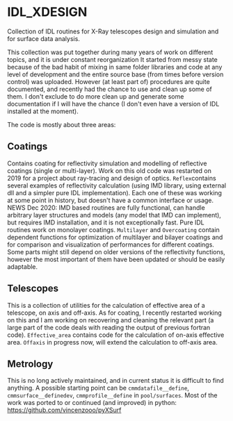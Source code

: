 # IDL_XDESIGN
Collection of IDL routines for X-Ray telescopes design and simulation and for surface data analysis.

This collection was put together during many years of work on different topics, and it is under constant reorganization
It started from messy state because of the bad habit of mixing in same folder libraries and code at any level of development and the entire source base (from times before version control) was uploaded. 
However (at least part of) procedures are quite documented, and recently had the chance to use and clean up some of them. 
I don't exclude to do more clean up and generate some documentation if I will have the chance (I don't even have a version of IDL installed at the moment).

The code is mostly about three areas:
## Coatings
Contains coating for reflectivity simulation and modelling of reflective coatings (single or multi-layer).
Work on this old code was restarted on 2019 for a project about ray-tracing and design of optics. 
`Reflex`contains several examples of reflectivity calculation (using IMD library, using external dll and a simpler pure IDL implementation).
Each one of these was working at some point in history, but doesn't have a common interface or usage. 
NEWS Dec 2020: IMD based routines are fully functional, can handle arbitrary layer structures and models (any model that IMD can implement), but requires IMD installation, and it is not exceptionally fast. Pure IDL routines work on monolayer coatings.
`Multilayer` and `Overcoating` contain dependent functions for optimization of multilayer and bilayer coatings and for comparison and visualization of performances for different coatings. Some parts might still depend on older versions of the reflectivity functions, however the most important of them have been updated or should be easily adaptable.

## Telescopes
This is a collection of utilities for the calculation of effective area of a telescope, on axis and off-axis. As for coating, I recently restarted working on this and I am working on recovering and cleaning the relevant part (a large part of the code deals with reading the output of previous fortran code). 
`Effective_area` contains code for the calculation of on-axis effective area. 
`Offaxis` in progress now, will extend the calculation to off-axis area.

## Metrology
This is no long actively maintained, and in current status it is difficult to find anything.
A possible starting point can be `cmmdatafile__define`, `cmmsurface__definedev`, `cmmprofile__define` in
`pool/surfaces`.
Most of the work was ported to or continued (and improved) in python:
https://github.com/vincenzooo/pyXSurf

